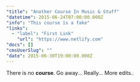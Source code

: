 ```yaml
---
"title": "Another Course In Music & Stuff"
"datetime": 2015-06-24T07:00:00.000Z
"info": "This course is a fake"
"links":
  - "label": "First Link"
    "url": "https://www.netlify.com"
"docs": []
"cmsUserSlug": ""
"date": 2015-06-30T19:00:00.000Z
---
```


There is no **course**. Go away... Really... More edits..